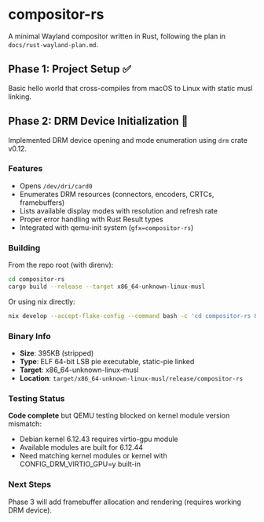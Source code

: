 # compositor-rs

A minimal Wayland compositor written in Rust, following the plan in `docs/rust-wayland-plan.md`.

## Phase 1: Project Setup ✅

Basic hello world that cross-compiles from macOS to Linux with static musl linking.

## Phase 2: DRM Device Initialization 🚧

Implemented DRM device opening and mode enumeration using `drm` crate v0.12.

### Features

- Opens `/dev/dri/card0`
- Enumerates DRM resources (connectors, encoders, CRTCs, framebuffers)
- Lists available display modes with resolution and refresh rate
- Proper error handling with Rust Result types
- Integrated with qemu-init system (`gfx=compositor-rs`)

### Building

From the repo root (with direnv):

```bash
cd compositor-rs
cargo build --release --target x86_64-unknown-linux-musl
```

Or using nix directly:

```bash
nix develop --accept-flake-config --command bash -c 'cd compositor-rs && cargo build --release'
```

### Binary Info

- **Size**: 395KB (stripped)
- **Type**: ELF 64-bit LSB pie executable, static-pie linked
- **Target**: x86_64-unknown-linux-musl
- **Location**: `target/x86_64-unknown-linux-musl/release/compositor-rs`

### Testing Status

**Code complete** but QEMU testing blocked on kernel module version mismatch:
- Debian kernel 6.12.43 requires virtio-gpu module
- Available modules are built for 6.12.44
- Need matching kernel modules or kernel with CONFIG_DRM_VIRTIO_GPU=y built-in

### Next Steps

Phase 3 will add framebuffer allocation and rendering (requires working DRM device).
